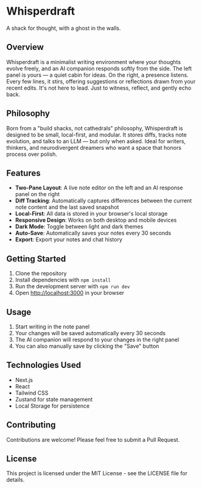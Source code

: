 # Whisperdraft

A shack for thought, with a ghost in the walls.

## Overview

Whisperdraft is a minimalist writing environment where your thoughts evolve freely, and an AI companion responds softly from the side. The left panel is yours — a quiet cabin for ideas. On the right, a presence listens. Every few lines, it stirs, offering suggestions or reflections drawn from your recent edits. It's not here to lead. Just to witness, reflect, and gently echo back.

## Philosophy

Born from a "build shacks, not cathedrals" philosophy, Whisperdraft is designed to be small, local-first, and modular. It stores diffs, tracks note evolution, and talks to an LLM — but only when asked. Ideal for writers, thinkers, and neurodivergent dreamers who want a space that honors process over polish.

## Features

- **Two-Pane Layout**: A live note editor on the left and an AI response panel on the right
- **Diff Tracking**: Automatically captures differences between the current note content and the last saved snapshot
- **Local-First**: All data is stored in your browser's local storage
- **Responsive Design**: Works on both desktop and mobile devices
- **Dark Mode**: Toggle between light and dark themes
- **Auto-Save**: Automatically saves your notes every 30 seconds
- **Export**: Export your notes and chat history

## Getting Started

1. Clone the repository
2. Install dependencies with `npm install`
3. Run the development server with `npm run dev`
4. Open [http://localhost:3000](http://localhost:3000) in your browser

## Usage

1. Start writing in the note panel
2. Your changes will be saved automatically every 30 seconds
3. The AI companion will respond to your changes in the right panel
4. You can also manually save by clicking the "Save" button

## Technologies Used

- Next.js
- React
- Tailwind CSS
- Zustand for state management
- Local Storage for persistence

## Contributing

Contributions are welcome! Please feel free to submit a Pull Request.

## License

This project is licensed under the MIT License - see the LICENSE file for details.

